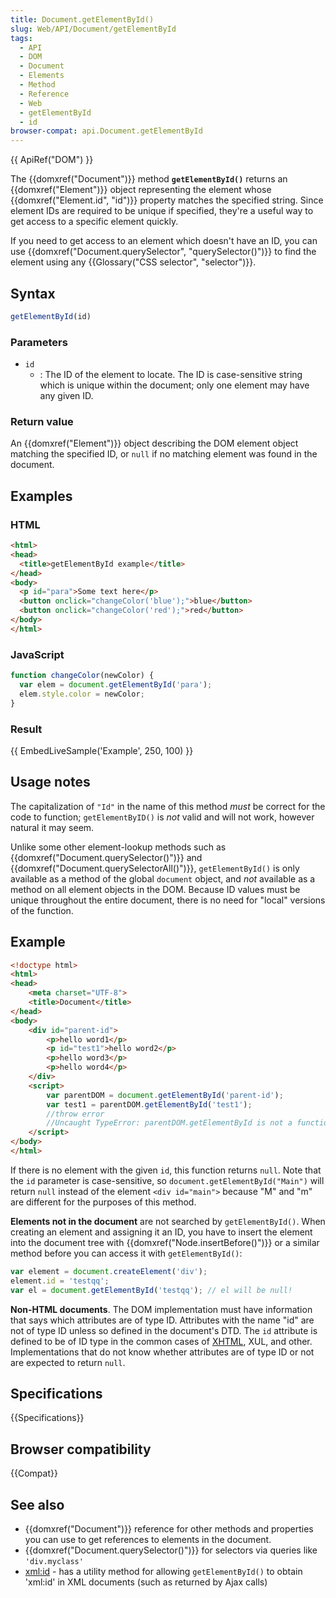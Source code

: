 ```yaml
---
title: Document.getElementById()
slug: Web/API/Document/getElementById
tags:
  - API
  - DOM
  - Document
  - Elements
  - Method
  - Reference
  - Web
  - getElementById
  - id
browser-compat: api.Document.getElementById
---
```

{{ ApiRef("DOM") }}

The {{domxref("Document")}} method **`getElementById()`** returns an {{domxref("Element")}} object representing the element whose {{domxref("Element.id", "id")}} property matches the specified string. Since element IDs are required to be unique if specified, they're a useful way to get access to a specific element quickly.

If you need to get access to an element which doesn't have an ID, you can use {{domxref("Document.querySelector", "querySelector()")}} to find the element using any {{Glossary("CSS selector", "selector")}}.

## Syntax

```js
getElementById(id)
```

### Parameters

- `id`
  - : The ID of the element to locate. The ID is case-sensitive string which is unique within the document; only one element may have any given ID.

### Return value

An {{domxref("Element")}} object describing the DOM element object matching the specified ID, or `null` if no matching element was found in the document.

## Examples

### HTML

```html
<html>
<head>
  <title>getElementById example</title>
</head>
<body>
  <p id="para">Some text here</p>
  <button onclick="changeColor('blue');">blue</button>
  <button onclick="changeColor('red');">red</button>
</body>
</html>
```

### JavaScript

```js
function changeColor(newColor) {
  var elem = document.getElementById('para');
  elem.style.color = newColor;
}
```

### Result

{{ EmbedLiveSample('Example', 250, 100) }}

## Usage notes

The capitalization of `"Id"` in the name of this method _must_ be correct for the code to function; `getElementByID()` is _not_ valid and will not work, however natural it may seem.

Unlike some other element-lookup methods such as {{domxref("Document.querySelector()")}} and {{domxref("Document.querySelectorAll()")}}, `getElementById()` is only available as a method of the global `document` object, and _not_ available as a method on all element objects in the DOM. Because ID values must be unique throughout the entire document, there is no need for "local" versions of the function.

## Example

```html
<!doctype html>
<html>
<head>
    <meta charset="UTF-8">
    <title>Document</title>
</head>
<body>
    <div id="parent-id">
        <p>hello word1</p>
        <p id="test1">hello word2</p>
        <p>hello word3</p>
        <p>hello word4</p>
    </div>
    <script>
        var parentDOM = document.getElementById('parent-id');
        var test1 = parentDOM.getElementById('test1');
        //throw error
        //Uncaught TypeError: parentDOM.getElementById is not a function
    </script>
</body>
</html>
```

If there is no element with the given `id`, this function returns `null`. Note that the `id` parameter is case-sensitive, so `document.getElementById("Main")` will return `null` instead of the element `<div id="main">` because "M" and "m" are different for the purposes of this method.

**Elements not in the document** are not searched by `getElementById()`. When creating an element and assigning it an ID, you have to insert the element into the document tree with {{domxref("Node.insertBefore()")}} or a similar method before you can access it with `getElementById()`:

```js
var element = document.createElement('div');
element.id = 'testqq';
var el = document.getElementById('testqq'); // el will be null!
```

**Non-HTML documents**. The DOM implementation must have information that says which attributes are of type ID. Attributes with the name "id" are not of type ID unless so defined in the document's DTD. The `id` attribute is defined to be of ID type in the common cases of [XHTML](/en-US/docs/Glossary/XHTML), XUL, and other. Implementations that do not know whether attributes are of type ID or not are expected to return `null`.

## Specifications

{{Specifications}}

## Browser compatibility

{{Compat}}

## See also

- {{domxref("Document")}} reference for other methods and properties you can use to get references to elements in the document.
- {{domxref("Document.querySelector()")}} for selectors via queries like `'div.myclass'`
- [xml:id](https://www.w3.org/TR/xml-id/) - has a utility method for allowing `getElementById()` to obtain 'xml:id' in XML documents (such as returned by Ajax calls)
